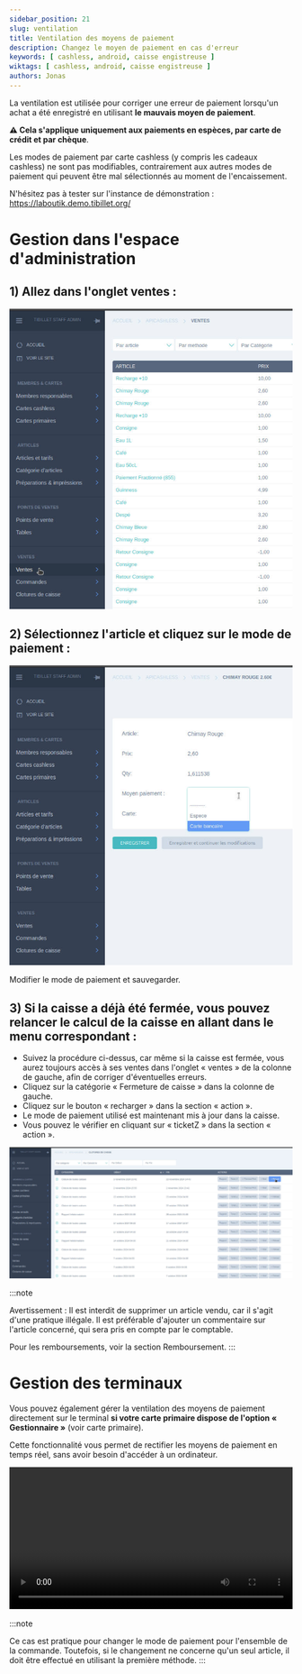 ```yaml
---
sidebar_position: 21
slug: ventilation
title: Ventilation des moyens de paiement
description: Changez le moyen de paiement en cas d'erreur
keywords: [ cashless, android, caisse engistreuse ]
wiktags: [ cashless, android, caisse engistreuse ]
authors: Jonas
---
```


La ventilation est utilisée pour corriger une erreur de paiement lorsqu'un achat a été enregistré en utilisant **le mauvais moyen de paiement**.

**⚠️ Cela s'applique uniquement aux paiements en espèces, par carte de crédit et par chèque**.

Les modes de paiement par carte cashless (y compris les cadeaux cashless) ne sont pas modifiables, contrairement aux autres modes de paiement qui peuvent être mal sélectionnés au moment de l'encaissement.

N'hésitez pas à tester sur l'instance de démonstration : https://laboutik.demo.tibillet.org/

# Gestion dans l'espace d'administration

## 1) Allez dans l'onglet ventes :

![/img/cashless/ventilation/aller_ventes.jpg](/img/cashless/ventilation/aller_ventes.jpg)

## 2) Sélectionnez l'article et cliquez sur le mode de paiement :

![/img/cashless/ventilation/modif_article.jpg](/img/cashless/ventilation/modif_article.jpg)

Modifier le mode de paiement et sauvegarder.

## 3) Si la caisse a déjà été fermée, vous pouvez relancer le calcul de la caisse en allant dans le menu correspondant :

- Suivez la procédure ci-dessus, car même si la caisse est fermée, vous aurez toujours accès à ses ventes dans l'onglet « ventes » de la colonne de gauche, afin de corriger d'éventuelles erreurs.
- Cliquez sur la catégorie « Fermeture de caisse » dans la colonne de gauche.
- Cliquez sur le bouton « recharger » dans la section « action ».
- Le mode de paiement utilisé est maintenant mis à jour dans la caisse.
- Vous pouvez le vérifier en cliquant sur « ticketZ » dans la section « action ».

![/img/cashless/ventilation/reload_cloture.jpg](/img/cashless/ventilation/reload_cloture.jpg)

:::note

Avertissement : Il est interdit de supprimer un article vendu, car il s'agit d'une pratique illégale. Il est préférable d'ajouter un commentaire sur l'article concerné, qui sera pris en compte par le comptable.

Pour les remboursements, voir la section Remboursement.
:::

# Gestion des terminaux 

Vous pouvez également gérer la ventilation des moyens de paiement directement sur le terminal **si votre carte primaire dispose de l'option « Gestionnaire »** (voir carte primaire).

Cette fonctionnalité vous permet de rectifier les moyens de paiement en temps réel, sans avoir besoin d'accéder à un ordinateur.

<video width="100%" controls src="/img/ventilation.mp4"></video>

:::note

Ce cas est pratique pour changer le mode de paiement pour l'ensemble de la commande. Toutefois, si le changement ne concerne qu'un seul article, il doit être effectué en utilisant la première méthode.
:::